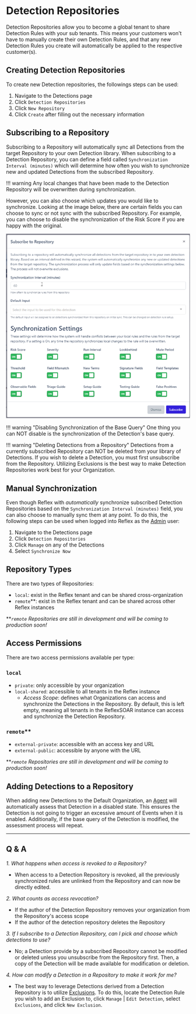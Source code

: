 # Detection Repositories
Detection Repositories allow you to become a global tenant to share Detection Rules with your sub tenants. This means your customers won't have to manually create their own Detection Rules, and that any new Detection Rules you create will automatically be applied to the respective customer(s).

## Creating Detection Repositories
To create new Detection repositories, the followings steps can be used:

1. Navigate to the Detections page
2. Click `Detection Repositories`
3. Click `New Repository`
3. Click `Create` after filling out the necessary information

## Subscribing to a Repository
Subscribing to a Repository will automatically sync all Detections from the target Repository to your own Detection library. When subscribing to a Detection Repository, you can define a field called `Synchronization Interval (minutes)` which will determine how often you wish to synchronize new and updated Detections from the subscribed Repository.

!!! warning
    Any local changes that have been made to the Detection Repository will be overwritten during synchronization.

However, you can also choose which updates you would like to synchronize. Looking at the image below, there are certain fields you can choose to sync or not sync with the subscribed Repository. For example, you can choose to disable the synchronization of the Risk Score if you are happy with the original.

![Synchronization settings](../img/sync-settings.png)

!!! warning "Disabling Synchronization of the Base Query"
    One thing you can NOT disable is the synchronization of the Detection's base query. 

!!! warning "Deleting Detections from a Repository"
    Detections from a currently subscribed Repository can NOT be deleted from your library of Detections. If you wish to delete a Detection, you must first unsubscribe from the Repository. Utilizing Exclusions is the best way to make Detection Repositories work best for your Organization.

## Manual Synchronization
Even though Reflex with *automatically* synchronize subscribed Detection Repositories based on the `Synchronization Interval (minutes)` field, you can also choose to manually sync them at any point. To do this, the following steps can be used when logged into Reflex as the [Admin](../users/index.md) user:

1. Navigate to the Detections page
2. Click `Detection Repositories`
3. Click `Manage` on any of the Detections
4. Select `Synchronize Now`


## Repository Types
There are two types of Repositories:

- `local`: exist in the Reflex tenant and can be shared cross-organization
- `remote`**: exist in the Reflex tenant and can be shared across other Reflex instances

***`remote` Repositories are still in development and will be coming to production soon!*

## Access Permissions
There are two access permissions available per type:

### `local`
* `private`: only accessible by your organization
* `local-shared`: accessible to all tenants in the Reflex instance
    * *Access Scope*: defines what Organizations can access and synchronize the Detections in the Repository. By default, this is left empty, meaning all tenants in the ReflexSOAR instance can access and synchronize the Detection Repository.

### `remote`**
* `external-private`: accessible with an access key and URL
* `external-public`: accessible by anyone with the URL

***`remote` Repositories are still in development and will be coming to production soon!*

## Adding Detections to a Repository
When adding new Detections to the Default Organization, an [Agent](../agents/index.md) will automatically assess that Detection in a disabled state. This ensures the Detection is not going to trigger an excessive amount of Events when it is enabled. Additionally, if the base query of the Detection is modified, the assessment process will repeat. 

---

## Q & A

*1. What happens when access is revoked to a Repository?*

* When access to a Detection Repository is revoked, all the previously synchronized rules are unlinked from the Repository and can now be directly edited.

*2. What counts as access revocation?*

* If the author of the Detection Repository removes your organization from the Repository's access scope
* If the author of the detection repository deletes the Repository

*3. If I subscribe to a Detection Repository, can I pick and choose which detections to use?*

* No; a Detection provide by a subscribed Repository cannot be modified or deleted unless you unsubscribe from the Repository first. Then, a copy of the Detection will be made available for modification or deletion.

*4. How can modify a Detection in a Repository to make it work for me?*

* The best way to leverage Detections derived from a Detection Repository is to utilize [Exclusions](index.md/#exclusions). To do this, locate the Detection Rule you wish to add an Exclusion to, click `Manage` | `Edit Detection`, select `Exclusions`, and click `New Exclusion`.
